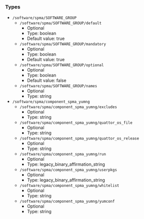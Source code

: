 
### Types

 - `/software/spma/SOFTWARE_GROUP`
    - `/software/spma/SOFTWARE_GROUP/default`
        - Optional
        - Type: boolean
        - Default value: true
    - `/software/spma/SOFTWARE_GROUP/mandatory`
        - Optional
        - Type: boolean
        - Default value: true
    - `/software/spma/SOFTWARE_GROUP/optional`
        - Optional
        - Type: boolean
        - Default value: false
    - `/software/spma/SOFTWARE_GROUP/names`
        - Optional
        - Type: string
 - `/software/spma/component_spma_yumng`
    - `/software/spma/component_spma_yumng/excludes`
        - Optional
        - Type: string
    - `/software/spma/component_spma_yumng/quattor_os_file`
        - Optional
        - Type: string
    - `/software/spma/component_spma_yumng/quattor_os_release`
        - Optional
        - Type: string
    - `/software/spma/component_spma_yumng/run`
        - Optional
        - Type: legacy_binary_affirmation_string
    - `/software/spma/component_spma_yumng/userpkgs`
        - Optional
        - Type: legacy_binary_affirmation_string
    - `/software/spma/component_spma_yumng/whitelist`
        - Optional
        - Type: string
    - `/software/spma/component_spma_yumng/yumconf`
        - Optional
        - Type: string
